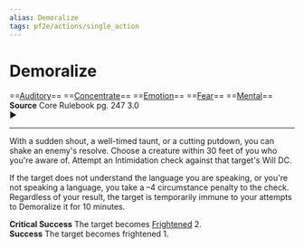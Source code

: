 ```yaml
---
alias: Demoralize 
tags: pf2e/actions/single_action
---
```


# Demoralize

==[Auditory](../../Traits/Auditory.md)== ==[Concentrate](../../Traits/Concentrate.md)== ==[Emotion](../../Traits/Emotion.md)== ==[Fear](Fear.md)== ==[Mental](../../Traits/Mental.md)==  
__Source__ Core Rulebook pg. 247 3.0  
►

---

With a sudden shout, a well-timed taunt, or a cutting putdown, you can shake an enemy's resolve. Choose a creature within 30 feet of you who you're aware of. Attempt an Intimidation check against that target's Will DC.

If the target does not understand the language you are speaking, or you're not speaking a language, you take a –4 circumstance penalty to the check. Regardless of your result, the target is temporarily immune to your attempts to Demoralize it for 10 minutes.

**Critical Success** The target becomes [Frightened](../../Conditions/Frightened.md) 2.  
**Success** The target becomes frightened 1.

